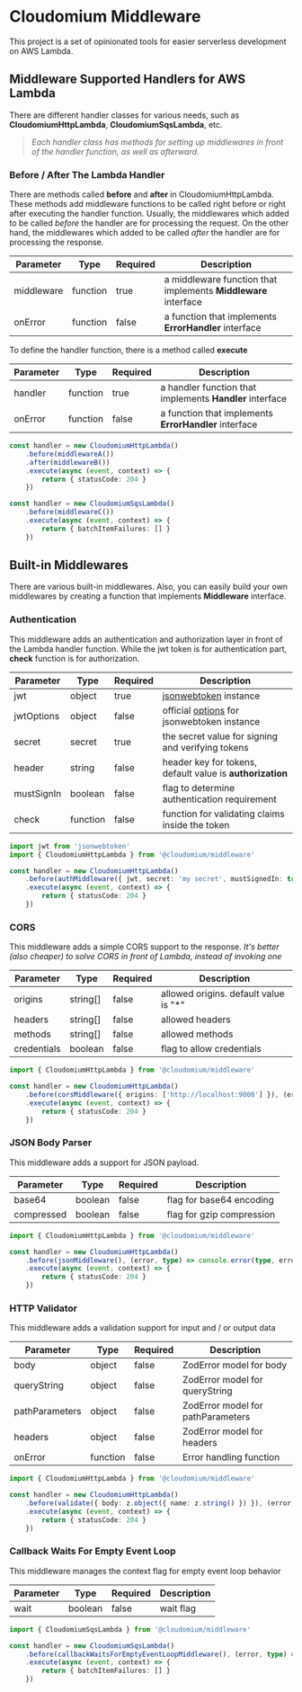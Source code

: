# Cloudomium Middleware

This project is a set of opinionated tools for easier serverless development on AWS Lambda.

## Middleware Supported Handlers for AWS Lambda

There are different handler classes for various needs, such as **CloudomiumHttpLambda**, **CloudomiumSqsLambda**, etc.

> *Each handler class has methods for setting up middlewares in front of the handler function, as well as afterward.*

### Before / After The Lambda Handler

There are methods called **before** and **after** in CloudomiumHttpLambda.
These methods add middleware functions to be called right before or right after executing the handler function.
Usually, the middlewares which added to be called *before* the handler are for processing the request.
On the other hand, the middlewares which added to be called *after* the handler are for processing the response.

| Parameter | Type | Required | Description |
| --------- | ---- | -------- | ----------- |
| middleware | function | true | a middleware function that implements **Middleware** interface |
| onError | function | false | a function that implements **ErrorHandler** interface |

To define the handler function, there is a method called **execute**

| Parameter | Type | Required | Description |
| --------- | ---- | -------- | ----------- |
| handler | function | true | a handler function that implements **Handler** interface |
| onError | function | false | a function that implements **ErrorHandler** interface |

```typescript
const handler = new CloudomiumHttpLambda()
    .before(middlewareA())
    .after(middlewareB())
    .execute(async (event, context) => {
        return { statusCode: 204 }
    })

const handler = new CloudomiumSqsLambda()
    .before(middlewareC())
    .execute(async (event, context) => {
        return { batchItemFailures: [] }
    })
```

## Built-in Middlewares

There are various built-in middlewares.
Also, you can easily build your own middlewares by creating a function that implements **Middleware** interface.

### Authentication

This middleware adds an authentication and authorization layer in front of the Lambda handler function.
While the jwt token is for authentication part, **check** function is for authorization.

| Parameter | Type | Required | Description |
| --------- | ---- | -------- | ----------- |
| jwt | object | true | [jsonwebtoken](https://www.npmjs.com/package/jsonwebtoken) instance |
| jwtOptions | object | false | official [options](https://www.npmjs.com/package/jsonwebtoken#jwtverifytoken-secretorpublickey-options-callback) for jsonwebtoken instance |
| secret | secret | true | the secret value for signing and verifying tokens |
| header | string | false | header key for tokens, default value is **authorization** |
| mustSignIn | boolean | false | flag to determine authentication requirement |
| check | function | false | function for validating claims inside the token |

```typescript
import jwt from 'jsonwebtoken'
import { CloudomiumHttpLambda } from '@cloudomium/middleware'

const handler = new CloudomiumHttpLambda()
    .before(authMiddleware({ jwt, secret: 'my secret', mustSignedIn: true }), (error, type) => console.error(type, error))
    .execute(async (event, context) => {
        return { statusCode: 204 }
    })
```

### CORS

This middleware adds a simple CORS support to the response.
*It's better (also cheaper) to solve CORS in front of Lambda, instead of invoking one*

| Parameter | Type | Required | Description |
| --------- | ---- | -------- | ----------- |
| origins | string[] | false | allowed origins. default value is "*" |
| headers | string[] | false | allowed headers |
| methods | string[] | false | allowed methods |
| credentials | boolean | false | flag to allow credentials |

```typescript
import { CloudomiumHttpLambda } from '@cloudomium/middleware'

const handler = new CloudomiumHttpLambda()
    .before(corsMiddleware({ origins: ['http://localhost:9000'] }), (error, type) => console.error(type, error))
    .execute(async (event, context) => {
        return { statusCode: 204 }
    })
```

### JSON Body Parser

This middleware adds a support for JSON payload.

| Parameter | Type | Required | Description |
| --------- | ---- | -------- | ----------- |
| base64 | boolean | false | flag for base64 encoding |
| compressed | boolean | false | flag for gzip compression |

```typescript
import { CloudomiumHttpLambda } from '@cloudomium/middleware'

const handler = new CloudomiumHttpLambda()
    .before(jsonMiddleware(), (error, type) => console.error(type, error))
    .execute(async (event, context) => {
        return { statusCode: 204 }
    })
```

### HTTP Validator

This middleware adds a validation support for input and / or output data

| Parameter | Type | Required | Description |
| --------- | ---- | -------- | ----------- |
| body | object | false | ZodError model for body |
| queryString | object | false | ZodError model for queryString |
| pathParameters | object | false | ZodError model for pathParameters |
| headers | object | false | ZodError model for headers |
| onError | function | false | Error handling function |

```typescript
import { CloudomiumHttpLambda } from '@cloudomium/middleware'

const handler = new CloudomiumHttpLambda()
    .before(validate({ body: z.object({ name: z.string() }) }), (error, type) => console.error(type, error))
    .execute(async (event, context) => {
        return { statusCode: 204 }
    })
```

### Callback Waits For Empty Event Loop

This middleware manages the context flag for empty event loop behavior

| Parameter | Type | Required | Description |
| --------- | ---- | -------- | ----------- |
| wait | boolean | false | wait flag |

```typescript
import { CloudomiumSqsLambda } from '@cloudomium/middleware'

const handler = new CloudomiumSqsLambda()
    .before(callbackWaitsForEmptyEventLoopMiddleware(), (error, type) => console.error(type, error))
    .execute(async (event, context) => {
        return { batchItemFailures: [] }
    })
```
